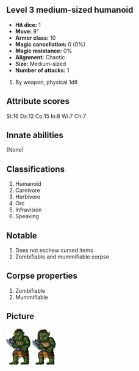 ## Level 3 medium-sized humanoid

- **Hit dice:** 1
- **Move:** 9"
- **Armor class:** 10
- **Magic cancellation:** 0 (0%)
- **Magic resistance:** 0%
- **Alignment:** Chaotic
- **Size:** Medium-sized
- **Number of attacks:** 1
1. By weapon, physical 1d8

## Attribute scores

St:16 Dx:12 Co:15 In:8 Wi:7 Ch:7

## Innate abilities

(None)

## Classifications

1. Humanoid
2. Carnivore
3. Herbivore
4. Orc
5. Infravision
6. Speaking

## Notable

1. Does not eschew cursed items
2. Zombifiable and mummifiable corpse

## Corpse properties

1. Zombifiable
2. Mummifiable

## Picture

![Orc](https://github.com/hyvanmielenpelit/GnollHackTileSet/blob/main/Monsters/orc/orc.png?raw=true) ![Orc](https://github.com/hyvanmielenpelit/GnollHackTileSet/blob/main/Monsters/orc/orc_female.png?raw=true)
